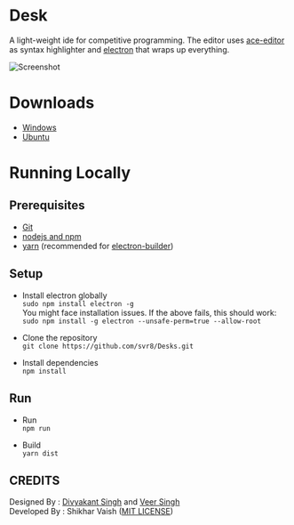 # Desk
A light-weight ide for competitive programming. The editor uses [ace-editor](https://github.com/ajaxorg/ace) as syntax highlighter and [electron](https://electronjs.org/) that wraps up everything.

![Screenshot](https://github.com/svr8/Desk/blob/master/Screenshot.PNG)

# Downloads
+ [Windows](http://www.mediafire.com/file/ki3m3nyi0u333ks/Desk-1.0.0-Windows.zip)
+ [Ubuntu](http://www.mediafire.com/file/m7w5akr74dg9btw/Desk-1.0.0-Linux-x86_64.tar.gz)

# Running Locally
## Prerequisites
+ [Git](https://git-scm.com/)
+ [nodejs and npm](https://nodejs.org/en/)
+ [yarn](https://www.npmjs.com/package/yarn) (recommended for [electron-builder](https://www.npmjs.com/package/electron-builder))

## Setup
+ Install electron globally<br/>
`sudo npm install electron -g`<br/>
You might face installation issues. If the above fails, this should work:<br/>
`sudo npm install -g electron --unsafe-perm=true --allow-root`

+ Clone the repository<br/>
`git clone https://github.com/svr8/Desks.git`

+ Install dependencies<br/>
`npm install`

## Run
+ Run<br/>
`npm run`

+ Build<br/>
`yarn dist`

## CREDITS
Designed By : [Divyakant Singh](https://www.behance.net/divyakantsingh) and [Veer Singh](https://www.instagram.com/weavingweb/) <br/>
Developed By : Shikhar Vaish ([MIT LICENSE](https://github.com/svr8/Desk/blob/master/LICENSE))
